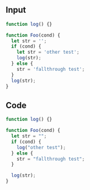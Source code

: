 
## Input

```javascript
function log() {}

function Foo(cond) {
  let str = '';
  if (cond) {
    let str = 'other test';
    log(str);
  } else {
    str = 'fallthrough test';
  }
  log(str);
}

```

## Code

```javascript
function log() {}

function Foo(cond) {
  let str = "";
  if (cond) {
    log("other test");
  } else {
    str = "fallthrough test";
  }

  log(str);
}

```
      